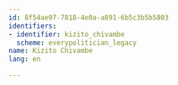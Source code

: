 ```yaml
---
id: 8f54ae97-7818-4e0a-a891-6b5c3b5b5803
identifiers:
- identifier: kizito_chivambe
  scheme: everypolitician_legacy
name: Kizito Chivambe
lang: en

---
```

